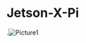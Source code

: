 # Jetson-X-Pi
.![Picture1](https://github.com/syrine-bouhoula/Jetson-X-Pi/assets/63754152/56a0f5a7-37e6-4e3f-8550-91f7784e230a)

